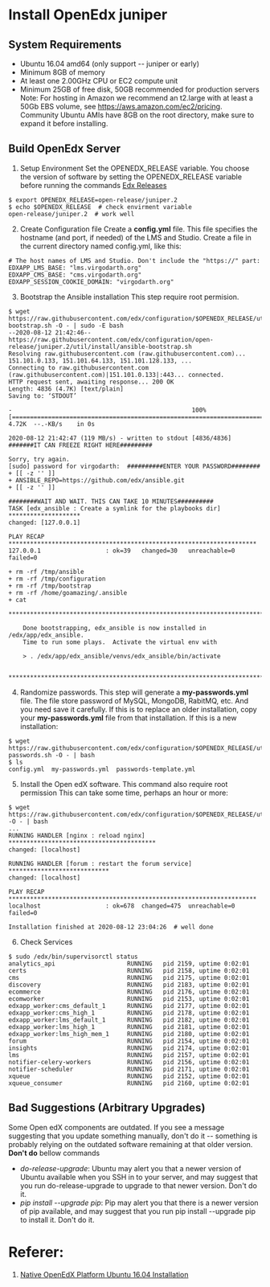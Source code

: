 # Install OpenEdx juniper
## System Requirements
- Ubuntu 16.04 amd64 (only support -- juniper or early)
- Minimum 8GB of memory
- At least one 2.00GHz CPU or EC2 compute unit
- Minimum 25GB of free disk, 50GB recommended for production servers
Note: For hosting in Amazon we recommend an t2.large with at least a 50Gb EBS volume, see https://aws.amazon.com/ec2/pricing. Community Ubuntu AMIs have 8GB on the root directory, make sure to expand it before installing.

## Build OpenEdx Server
1. Setup Environment
Set the OPENEDX_RELEASE variable. You choose the version of software by setting the OPENEDX_RELEASE variable before running the commands
[Edx Releases](https://edx.readthedocs.io/projects/edx-developer-docs/en/latest/named_releases.html#juniper)
```
$ export OPENEDX_RELEASE=open-release/juniper.2
$ echo $OPENEDX_RELEASE  # check envirment variable
open-release/juniper.2  # work well
```

2. Create Configuration file
Create a **config.yml** file.
This file specifies the hostname (and port, if needed) of the LMS and Studio.
Create a file in the current directory named config.yml, like this:
```
# The host names of LMS and Studio. Don't include the "https://" part:
EDXAPP_LMS_BASE: "lms.virgodarth.org"
EDXAPP_CMS_BASE: "cms.virgodarth.org"
EDXAPP_SESSION_COOKIE_DOMAIN: "virgodarth.org"
```

3. Bootstrap the Ansible installation
This step require root permision. 
```
$ wget https://raw.githubusercontent.com/edx/configuration/$OPENEDX_RELEASE/util/install/ansible-bootstrap.sh -O - | sudo -E bash
--2020-08-12 21:42:46--  https://raw.githubusercontent.com/edx/configuration/open-release/juniper.2/util/install/ansible-bootstrap.sh
Resolving raw.githubusercontent.com (raw.githubusercontent.com)... 151.101.0.133, 151.101.64.133, 151.101.128.133, ...
Connecting to raw.githubusercontent.com (raw.githubusercontent.com)|151.101.0.133|:443... connected.
HTTP request sent, awaiting response... 200 OK
Length: 4836 (4.7K) [text/plain]
Saving to: ‘STDOUT’

-                                                  100%[================================================================================================================>]   4.72K  --.-KB/s    in 0s

2020-08-12 21:42:47 (119 MB/s) - written to stdout [4836/4836]
#######IT CAN FREEZE RIGHT HERE#########

Sorry, try again.
[sudo] password for virgodarth:  ##########ENTER YOUR PASSWORD########
+ [[ -z '' ]]
+ ANSIBLE_REPO=https://github.com/edx/ansible.git
+ [[ -z '' ]]

########WAIT AND WAIT. THIS CAN TAKE 10 MINUTES##########
TASK [edx_ansible : Create a symlink for the playbooks dir] ********************
changed: [127.0.0.1]

PLAY RECAP *********************************************************************
127.0.0.1                  : ok=39   changed=30   unreachable=0    failed=0   

+ rm -rf /tmp/ansible
+ rm -rf /tmp/configuration
+ rm -rf /tmp/bootstrap
+ rm -rf /home/goamazing/.ansible
+ cat
    ******************************************************************************

    Done bootstrapping, edx_ansible is now installed in /edx/app/edx_ansible.
    Time to run some plays.  Activate the virtual env with

    > . /edx/app/edx_ansible/venvs/edx_ansible/bin/activate

    ******************************************************************************
```

4. Randomize passwords.
This step will generate a **my-passwords.yml** file. The file store password of MySQL, MongoDB, RabitMQ, etc. And you need save it carefully.
If this is to replace an older installation, copy your **my-passwords.yml** file from that installation.
If this is a new installation: 
```
$ wget https://raw.githubusercontent.com/edx/configuration/$OPENEDX_RELEASE/util/install/generate-passwords.sh -O - | bash
$ ls
config.yml  my-passwords.yml  passwords-template.yml
```

5. Install the Open edX software.
This command also require root permission
This can take some time, perhaps an hour or more: 
```
$ wget https://raw.githubusercontent.com/edx/configuration/$OPENEDX_RELEASE/util/install/native.sh -O - | bash
...
RUNNING HANDLER [nginx : reload nginx] *****************************************
changed: [localhost]

RUNNING HANDLER [forum : restart the forum service] ****************************
changed: [localhost]

PLAY RECAP *********************************************************************
localhost                  : ok=678  changed=475  unreachable=0    failed=0

Installation finished at 2020-08-12 23:04:26  # well done

```

6. Check Services
```
$ sudo /edx/bin/supervisorctl status
analytics_api                    RUNNING   pid 2159, uptime 0:02:01
certs                            RUNNING   pid 2158, uptime 0:02:01
cms                              RUNNING   pid 2175, uptime 0:02:01
discovery                        RUNNING   pid 2183, uptime 0:02:01
ecommerce                        RUNNING   pid 2176, uptime 0:02:01
ecomworker                       RUNNING   pid 2153, uptime 0:02:01
edxapp_worker:cms_default_1      RUNNING   pid 2177, uptime 0:02:01
edxapp_worker:cms_high_1         RUNNING   pid 2178, uptime 0:02:01
edxapp_worker:lms_default_1      RUNNING   pid 2182, uptime 0:02:01
edxapp_worker:lms_high_1         RUNNING   pid 2181, uptime 0:02:01
edxapp_worker:lms_high_mem_1     RUNNING   pid 2180, uptime 0:02:01
forum                            RUNNING   pid 2154, uptime 0:02:01
insights                         RUNNING   pid 2174, uptime 0:02:01
lms                              RUNNING   pid 2157, uptime 0:02:01
notifier-celery-workers          RUNNING   pid 2156, uptime 0:02:01
notifier-scheduler               RUNNING   pid 2171, uptime 0:02:01
xqueue                           RUNNING   pid 2152, uptime 0:02:01
xqueue_consumer                  RUNNING   pid 2160, uptime 0:02:01
```

## Bad Suggestions (Arbitrary Upgrades)
Some Open edX components are outdated. If you see a message suggesting that you update something manually, don't do it -- something is probably relying on the outdated software remaining at that older version. 
**Don't do** bellow commands
- *do-release-upgrade*: Ubuntu may alert you that a newer version of Ubuntu available when you SSH in to your server, and may suggest that you run do-release-upgrade to upgrade to that newer version. Don't do it.
- *pip install --upgrade pip*: Pip may alert you that there is a newer version of pip available, and may suggest that you run pip install --upgrade pip to install it. Don't do it.

# Referer:
1. [Native OpenEdX Platform Ubuntu 16.04 Installation](https://openedx.atlassian.net/wiki/spaces/OpenOPS/pages/146440579/Native+Open+edX+platform+Ubuntu+16.04+64+bit+Installation)
